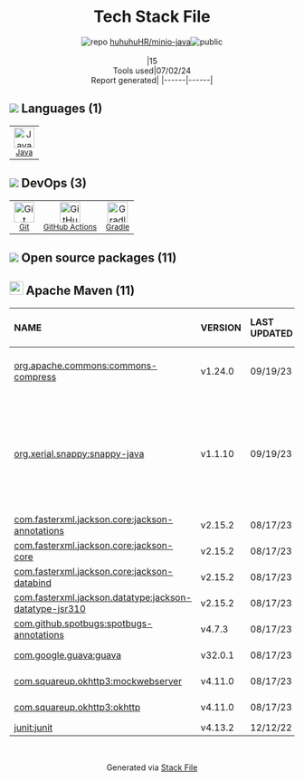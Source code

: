 <!--
&lt;--- Readme.md Snippet without images Start ---&gt;
## Tech Stack
huhuhuHR/minio-java is built on the following main stack:

- [Java](https://www.java.com) – Languages
- [GitHub Actions](https://github.com/features/actions) – Continuous Integration
- [Gradle](https://www.gradle.org/) – Java Build Tools

Full tech stack [here](/techstack.md)

&lt;--- Readme.md Snippet without images End ---&gt;

&lt;--- Readme.md Snippet with images Start ---&gt;
## Tech Stack
huhuhuHR/minio-java is built on the following main stack:

- <img width='25' height='25' src='https://img.stackshare.io/service/995/K85ZWV2F.png' alt='Java'/> [Java](https://www.java.com) – Languages
- <img width='25' height='25' src='https://img.stackshare.io/service/11563/actions.png' alt='GitHub Actions'/> [GitHub Actions](https://github.com/features/actions) – Continuous Integration
- <img width='25' height='25' src='https://img.stackshare.io/service/975/gradlephant-social-black-bg.png' alt='Gradle'/> [Gradle](https://www.gradle.org/) – Java Build Tools

Full tech stack [here](/techstack.md)

&lt;--- Readme.md Snippet with images End ---&gt;
-->
<div align="center">

# Tech Stack File
![](https://img.stackshare.io/repo.svg "repo") [huhuhuHR/minio-java](https://github.com/huhuhuHR/minio-java)![](https://img.stackshare.io/public_badge.svg "public")
<br/><br/>
|15<br/>Tools used|07/02/24 <br/>Report generated|
|------|------|
</div>

## <img src='https://img.stackshare.io/languages.svg'/> Languages (1)
<table><tr>
  <td align='center'>
  <img width='36' height='36' src='https://img.stackshare.io/service/995/K85ZWV2F.png' alt='Java'>
  <br>
  <sub><a href="https://www.java.com">Java</a></sub>
  <br>
  <sub></sub>
</td>

</tr>
</table>

## <img src='https://img.stackshare.io/devops.svg'/> DevOps (3)
<table><tr>
  <td align='center'>
  <img width='36' height='36' src='https://img.stackshare.io/service/1046/git.png' alt='Git'>
  <br>
  <sub><a href="http://git-scm.com/">Git</a></sub>
  <br>
  <sub></sub>
</td>

<td align='center'>
  <img width='36' height='36' src='https://img.stackshare.io/service/11563/actions.png' alt='GitHub Actions'>
  <br>
  <sub><a href="https://github.com/features/actions">GitHub Actions</a></sub>
  <br>
  <sub></sub>
</td>

<td align='center'>
  <img width='36' height='36' src='https://img.stackshare.io/service/975/gradlephant-social-black-bg.png' alt='Gradle'>
  <br>
  <sub><a href="https://www.gradle.org/">Gradle</a></sub>
  <br>
  <sub></sub>
</td>

</tr>
</table>


## <img src='https://img.stackshare.io/group.svg' /> Open source packages (11)</h2>

## <img width='24' height='24' src='https://img.stackshare.io/package_manager/977/default_9833f2ef0bbc2a946b4cc5e9307264033361076b.png'/> Apache Maven (11)

|NAME|VERSION|LAST UPDATED|LAST UPDATED BY|LICENSE|VULNERABILITIES|
|:------|:------|:------|:------|:------|:------|
|[org.apache.commons:commons-compress](https://commons.apache.org/proper/commons-compress/)|v1.24.0|09/19/23|Ivan |Apache-2.0|[CVE-2024-26308](https://github.com/advisories/GHSA-4265-ccf5-phj5) (High)<br/>[CVE-2024-25710](https://github.com/advisories/GHSA-4g9r-vxhx-9pgx) (High)|
|[org.xerial.snappy:snappy-java](https://github.com/xerial/snappy-java)|v1.1.10|09/19/23|Ivan |Apache-2.0|[CVE-2023-43642](https://github.com/advisories/GHSA-55g7-9cwv-5qfv) (High)<br/>[CVE-2023-34455](https://github.com/advisories/GHSA-qcwq-55hx-v3vh) (High)<br/>[CVE-2023-34453](https://github.com/advisories/GHSA-pqr6-cmr2-h8hf) (Moderate)<br/>[CVE-2023-34454](https://github.com/advisories/GHSA-fjpj-2g6w-x25r) (Moderate)|
|[com.fasterxml.jackson.core:jackson-annotations](http://github.com/FasterXML/jackson)|v2.15.2|08/17/23|Ivan |Apache-2.0|N/A|
|[com.fasterxml.jackson.core:jackson-core](https://github.com/FasterXML/jackson-core)|v2.15.2|08/17/23|Ivan |Apache-2.0|N/A|
|[com.fasterxml.jackson.core:jackson-databind](http://github.com/FasterXML/jackson)|v2.15.2|08/17/23|Ivan |Apache-2.0|N/A|
|[com.fasterxml.jackson.datatype:jackson-datatype-jsr310](https://github.com/FasterXML/jackson-modules-java8)|v2.15.2|08/17/23|Ivan |Apache-2.0|N/A|
|[com.github.spotbugs:spotbugs-annotations](https://spotbugs.github.io/)|v4.7.3|08/17/23|Ivan |LGPL-2.1|N/A|
|[com.google.guava:guava](https://github.com/google/guava)|v32.0.1|08/17/23|Ivan |Apache-2.0|N/A|
|[com.squareup.okhttp3:mockwebserver](https://github.com/square/okhttp)|v4.11.0|08/17/23|Ivan |Apache-2.0|N/A|
|[com.squareup.okhttp3:okhttp](https://github.com/square/okhttp)|v4.11.0|08/17/23|Ivan |Apache-2.0|N/A|
|[junit:junit](http://junit.org)|v4.13.2|12/12/22|Bala FA |EPL-1.0|N/A|

<br/>
<div align='center'>

Generated via [Stack File](https://github.com/marketplace/stack-file)
